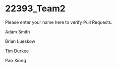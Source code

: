 # 22393_Team2

Please enter your name here to verify Pull Requests.

Adam Smith

Brian Lueskow

Tim Durkee

Pao Xiong
